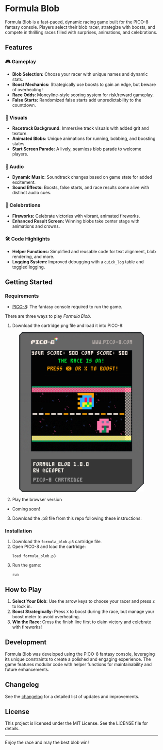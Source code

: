 # Formula Blob

Formula Blob is a fast-paced, dynamic racing game built for the PICO-8 fantasy console. Players select their blob racer, strategize with boosts, and compete in thrilling races filled with surprises, animations, and celebrations.

## Features

### 🎮 Gameplay
- **Blob Selection:** Choose your racer with unique names and dynamic stats.
- **Boost Mechanics:** Strategically use boosts to gain an edge, but beware of overheating!
- **Race Odds:** Moneyline-style scoring system for risk/reward gameplay.
- **False Starts:** Randomized false starts add unpredictability to the countdown.

### 🎨 Visuals
- **Racetrack Background:** Immersive track visuals with added grit and texture.
- **Animated Blobs:** Unique animations for running, bobbing, and boosting states.
- **Start Screen Parade:** A lively, seamless blob parade to welcome players.

### 🎵 Audio
- **Dynamic Music:** Soundtrack changes based on game state for added excitement.
- **Sound Effects:** Boosts, false starts, and race results come alive with distinct audio cues.

### 🎉 Celebrations
- **Fireworks:** Celebrate victories with vibrant, animated fireworks.
- **Enhanced Result Screen:** Winning blobs take center stage with animations and crowns.

### 🛠️ Code Highlights
- **Helper Functions:** Simplified and reusable code for text alignment, blob rendering, and more.
- **Logging System:** Improved debugging with a `quick_log` table and toggled logging.

## Getting Started

### Requirements
- [PICO-8](https://www.lexaloffle.com/pico-8.php): The fantasy console required to run the game.

There are three ways to play *Formula Blob*.

1. Download the cartridge png file and load it into PICO-8:  

<p align="center">
  <img src="images/formula-blob.p8.png" alt="Formula Blob Cart Image" width="410">
</p>

2. Play the browser version
- Coming soon!

3. Download the .p8 file from this repo following these instructions:

### Installation
1. Download the `formula_blob.p8` cartridge file.
2. Open PICO-8 and load the cartridge:
   ```
   load formula_blob.p8
   ```
3. Run the game:
   ```
   run
   ```

## How to Play
1. **Select Your Blob:** Use the arrow keys to choose your racer and press `Z` to lock in.
2. **Boost Strategically:** Press `X` to boost during the race, but manage your boost meter to avoid overheating.
3. **Win the Race:** Cross the finish line first to claim victory and celebrate with fireworks!

## Development
Formula Blob was developed using the PICO-8 fantasy console, leveraging its unique constraints to create a polished and engaging experience. The game features modular code with helper functions for maintainability and future enhancements.

## Changelog
See the [changelog](./changelog.md) for a detailed list of updates and improvements.

## License
This project is licensed under the MIT License. See the LICENSE file for details.

---

Enjoy the race and may the best blob win!
